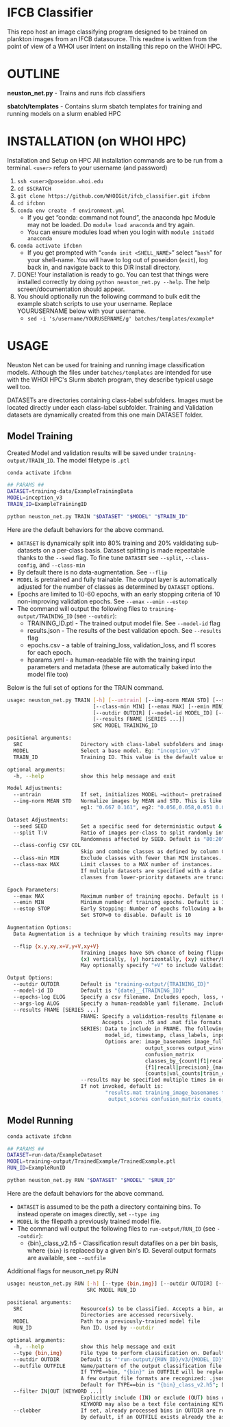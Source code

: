 # IFCB Classifier

This repo host an image classifying program designed to be trained on plankton images from an IFCB datasource.
This readme is written from the point of view of a WHOI user intent on installing this repo on the WHOI HPC.

# OUTLINE

**neuston_net.py** - Trains and runs ifcb classifiers

**sbatch/templates** - Contains slurm sbatch templates for training and running models on a slurm enabled HPC 

# INSTALLATION (on WHOI HPC)

Installation and Setup on HPC
All installation commands are to be run from a terminal.
`<user>` refers to your username (and password)

1. `ssh <user>@poseidon.whoi.edu`
0. `cd $SCRATCH`
0. `git clone https://github.com/WHOIGit/ifcb_classifier.git ifcbnn`
0. `cd ifcbnn`
0. `conda env create -f environment.yml`
    * If you get “conda: command not found”, the anaconda hpc Module may not be loaded. Do `module load anaconda` and try again.
    * You can ensure modules load when you login with `module initadd anaconda`
0. `conda activate ifcbnn`
    * If you get prompted with “`conda init <SHELL_NAME>`” select “`bash`” for your shell-name. You will have to log out of poseidon (`exit`), log back in, and navigate back to this DIR install directory.
0. DONE! Your installation is ready to go. You can test that things were installed correctly by doing `python neuston_net.py --help`. The help screen/documentation should appear.
0. You should optionally run the following command to bulk edit the example sbatch scripts to use your username. Replace YOURUSERNAME below with your username.
    * `sed -i 's/username/YOURUSERNAME/g' batches/templates/example*`


# USAGE

Neuston Net can be used for training and running image classification models.
Although the files under `batches/templates` are intended for use with the WHOI HPC's Slurm sbatch program, they describe typical usage well too.

DATASETs are directories containing class-label subfolders. Images must be located directly under each class-label subfolder. 
Training and Validation datasets are dynamically created from this one main DATASET folder.  

## Model Training
Created Model and validation results will be saved under `training-output/TRAIN_ID`. The model filetype is `.ptl`
```sh
conda activate ifcbnn

## PARAMS ##
DATASET=training-data/ExampleTrainingData
MODEL=inception_v3
TRAIN_ID=ExampleTrainingID

python neuston_net.py TRAIN "$DATASET" "$MODEL" "$TRAIN_ID"

```
Here are the default behaviors for the above command.

* `DATASET` is dynamically split into 80% training and 20% valdidating sub-datasets on a per-class basis. Dataset splitting is made repeatable thanks to the `--seed` flag. To fine tune `DATASET` see `--split`, `--class-config`, and `--class-min` 
* By default there is no data-augmentation. See `--flip`
* `MODEL` is pretrained and fully trainable. The output layer is automatically adjusted for the number of classes as determined by `DATASET` options.
* Epochs are limited to 10-60 epochs, with an early stopping criteria of 10 non-improving validation epochs. See `--emax` `--emin` `--estop`
* The command will output the following files to `training-output/TRAINING_ID` (see `--outdir`): 
  * TRAINING_ID.ptl - The trained output model file. See `--model-id` flag
  * results.json - The results of the best validation epoch. See `--results` flag 
  * epochs.csv - a table of training_loss, validation_loss, and f1 scores for each epoch.
  * hparams.yml - a human-readable file with the training input parameters and metadata (these are automatically baked into the model file too)
 
Below is the full set of options for the TRAIN command.
```sh
usage: neuston_net.py TRAIN [-h] [--untrain] [--img-norm MEAN STD] [--seed SEED] [--split T:V] [--class-config CSV COL]
                            [--class-min MIN] [--emax MAX] [--emin MIN] [--estop STOP] [--flip {x,y,xy,x+V,y+V,xy+V}]
                            [--outdir OUTDIR] [--model-id MODEL_ID] [--epochs-log EPOCHS_LOG] [--args-log ARGS_LOG]
                            [--results FNAME [SERIES ...]]
                            SRC MODEL TRAINING_ID

positional arguments:
  SRC                   Directory with class-label subfolders and images. May also be a dataset-configuration csv.
  MODEL                 Select a base model. Eg: "inception_v3"
  TRAIN_ID              Training ID. This value is the default value used by --outdir and --model-id.

optional arguments:
  -h, --help            show this help message and exit

Model Adjustments:
  --untrain             If set, initializes MODEL ~without~ pretrained neurons. Default (unset) is pretrained
  --img-norm MEAN STD   Normalize images by MEAN and STD. This is like whitebalancing.
                        eg1: "0.667 0.161", eg2: "0.056,0.058,0.051 0.067,0.071,0.057"

Dataset Adjustments:
  --seed SEED           Set a specific seed for deterministic output & dataset-splitting reproducability.
  --split T:V           Ratio of images per-class to split randomly into Training and Validation datasets. 
                        Randomness affected by SEED. Default is "80:20"
  --class-config CSV COL
                        Skip and combine classes as defined by column COL of a special CSV configuration file
  --class-min MIN       Exclude classes with fewer than MIN instances. Default is 2
  --class-max MAX       Limit classes to a MAX number of instances. 
                        If multiple datasets are specified with a dataset-configuration csv, 
                        classes from lower-priority datasets are truncated first. 

Epoch Parameters:
  --emax MAX            Maximum number of training epochs. Default is 60
  --emin MIN            Minimum number of training epochs. Default is 10
  --estop STOP          Early Stopping: Number of epochs following a best-epoch after-which to stop training. 
                        Set STOP=0 to disable. Default is 10

Augmentation Options:
  Data Augmentation is a technique by which training results may improved by simulating novel input

  --flip {x,y,xy,x+V,y+V,xy+V}
                        Training images have 50% chance of being flipped along the designated axis: 
                        (x) vertically, (y) horizontally, (xy) either/both. 
                        May optionally specify "+V" to include Validation dataset

Output Options:
  --outdir OUTDIR       Default is "training-output/{TRAINING_ID}"
  --model-id ID         Default is "{date}__{TRAINING_ID}"
  --epochs-log ELOG     Specify a csv filename. Includes epoch, loss, validation loss, and f1 scores. Default is epochs.csv
  --args-log ALOG       Specify a human-readable yaml filename. Includes all user-specified and default training parameters. Default is args.yml
  --results FNAME [SERIES ...]
                        FNAME: Specify a validation-results filename or pattern. Valid patterns are: "{epoch}". 
                               Accepts .json .h5 and .mat file formats.
                        SERIES: Data to include in FNAME. The following are always included and need not be specified: 
                                model_id, timestamp, class_labels, input_classes, output_classes.
                                Options are: image_basenames image_fullpaths
                                             output_scores output_winscores 
                                             confusion_matrix
                                             classes_by_{count|f1|recall|precision}
                                             {f1|recall|precision}_{macro|weighted|perclass} 
                                             {counts|val_counts|train_counts}_perclass
                        --results may be specified multiple times in order to create different files. 
                        If not invoked, default is: 
                                "results.mat training_image_basenames training_classes image_basenames input_classes 
                                 output_scores confusion_matrix counts_perclass f1_perclass f1_weighted f1_macro"
```
## Model Running

```sh
conda activate ifcbnn

## PARAMS ##
DATASET=run-data/ExampleDataset
MODEL=training-output/TrainedExample/TrainedExample.ptl
RUN_ID=ExampleRunID

python neuston_net.py RUN "$DATASET" "$MODEL" "$RUN_ID"

```
Here are the default behaviors for the above command.
* `DATASET` is assumed to be the path a directory containing bins. To instead operate on images directly, set `--type img`
* `MODEL` is the filepath a previously trained model file. 
* The command will output the following files to `run-output/RUN_ID` (see `--outdir`):
  * {bin}_class_v2.h5 - Classification result datafiles on a per bin basis, where `{bin}` is replaced by a given bin's ID. Several output formats are available, see `--outfile`

Additional flags for neuson_net.py RUN
```sh
usage: neuston_net.py RUN [-h] [--type {bin,img}] [--outdir OUTDIR] [--outfile OUTFILE] [--filter IN|OUT [KEYWORD ...]]
                          SRC MODEL RUN_ID 

positional arguments:
  SRC                   Resource(s) to be classified. Accepts a bin, an image, a text-file, or a directory. 
                        Directories are accessed recursively.
  MODEL                 Path to a previously-trained model file
  RUN_ID                Run ID. Used by --outdir

optional arguments:
  -h, --help            show this help message and exit
  --type {bin,img}      File type to perform classification on. Defaults is "bin"
  --outdir OUTDIR       Default is "'run-output/{RUN_ID}/v3/{MODEL_ID}"
  --outfile OUTFILE     Name/pattern of the output classification file. 
                        If TYPE==bin, "{bin}" in OUTFILE will be replaced with the bin id on a per-bin basis. 
                        A few output file formats are recognized: .json .mat .h5 (hdf).
                        Default for TYPE==bin is "{bin}_class_v2.h5"; Default for TYPE==img is "img_results.json".
  --filter IN|OUT [KEYWORD ...]
                        Explicitly include (IN) or exclude (OUT) bins or image-files by KEYWORDs. 
                        KEYWORD may also be a text file containing KEYWORDs, line-deliminated.
  --clobber             If set, already processed bins in OUTDIR are reprocessed. 
                        By default, if an OUTFILE exists already the associated bin is not reprocessed.

```



